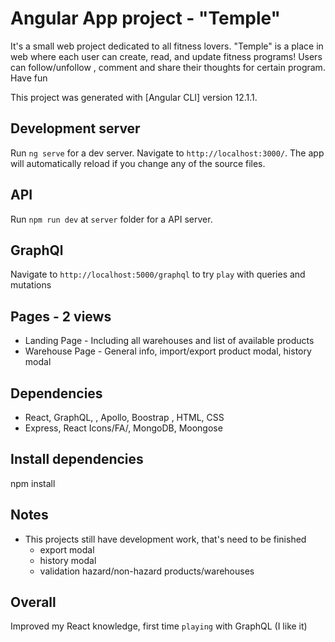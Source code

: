 # Angular App project - "Temple"

It's a small web project dedicated to all fitness lovers.
"Temple" is a place in web where each user can create, read, and update fitness programs! Users can follow/unfollow , comment and share their thoughts for certain program. Have fun

This project was generated with [Angular CLI] version 12.1.1.

## Development server

Run `ng serve` for a dev server. Navigate to `http://localhost:3000/`. The app will automatically reload if you change any of the source files.

## API

Run `npm run dev` at `server` folder for a API server.

## GraphQl

Navigate to `http://localhost:5000/graphql` to try `play` with queries and mutations

## Pages - 2 views

- Landing Page - Including all warehouses and list of available products
- Warehouse Page - General info, import/export product modal, history modal

## Dependencies

- React, GraphQL, , Apollo, Boostrap , HTML, CSS
- Express, React Icons/FA/, MongoDB, Moongose

## Install dependencies

npm install

## Notes

- This projects still have development work, that's need to be finished
  - export modal
  - history modal
  - validation hazard/non-hazard products/warehouses

## Overall

Improved my React knowledge, first time `playing` with GraphQL (I like it)
